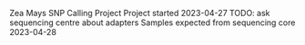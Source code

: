 Zea Mays SNP Calling Project
Project started 2023-04-27
TODO: ask sequencing centre about adapters
Samples expected from sequencing core 2023-04-28
